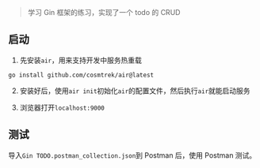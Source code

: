 > 学习 Gin 框架的练习，实现了一个 todo 的 CRUD

## 启动

1. 先安装`air`，用来支持开发中服务热重载

```shell
go install github.com/cosmtrek/air@latest
```

2. 安装好后，使用`air init`初始化`air`的配置文件，然后执行`air`就能启动服务

3. 浏览器打开`localhost:9000`

## 测试

导入`Gin TODO.postman_collection.json`到 Postman 后，使用 Postman 测试。
